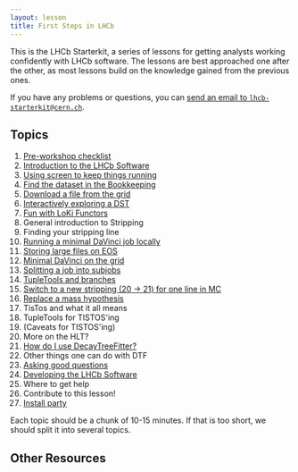 ```yaml
---
layout: lesson
title: First Steps in LHCb
---
```


This is the LHCb Starterkit, a series of lessons for getting analysts working 
confidently with LHCb software.
The lessons are best approached one after the other, as most lessons build on 
the knowledge gained from the previous ones.

If you have any problems or questions, you can [send an email to 
`lhcb-starterkit@cern.ch`](mailto:lhcb-starterkit@cern.ch).

## Topics

1.  [Pre-workshop checklist](00-prerequisites.html) 
1.  [Introduction to the LHCb Software](01-davinci.html)
1.  [Using screen to keep things running](02-screen.html)
2.  [Find the dataset in the Bookkeeping](03-bookkeeping.html)
2.  [Download a file from the grid](05-files-from-grid.html)
2.  [Interactively exploring a DST](05-interactive-dst.html)
2.  [Fun with LoKi Functors](06-loki-functors.html)
3.  General introduction to Stripping
3.  Finding your stripping line
2.  [Running a minimal DaVinci job locally](09-minimal-dv-job.html)
3.  [Storing large files on EOS](10-eos-storage.html)
4.  [Minimal DaVinci on the grid](11-davinci-grid.html)
9.  [Splitting a job into subjobs](12-split-jobs.html)
5.  [TupleTools and branches](12-add-tupletools.html)
8.  [Switch to a new stripping (20 -> 21) for one line in MC](14-rerun-stripping.html)
11. [Replace a mass hypothesis](17-switch-mass-hypo.html)
12. TisTos and what it all means
13. TupleTools for TISTOS'ing
14. (Caveats for TISTOS'ing)
14. More on the HLT?
22. [How do I use DecayTreeFitter?](22-decay-tree-fitter.html)
18. Other things one can do with DTF
19. [Asking good questions](26-asking-questions.html)
19. [Developing the LHCb Software](16-lhcb-dev.html)
20. Where to get help
21. Contribute to this lesson!
22. [Install party](32-install-party.html)

Each topic should be a chunk of 10-15 minutes.
If that is too short, we should split it into several topics.

## Other Resources
